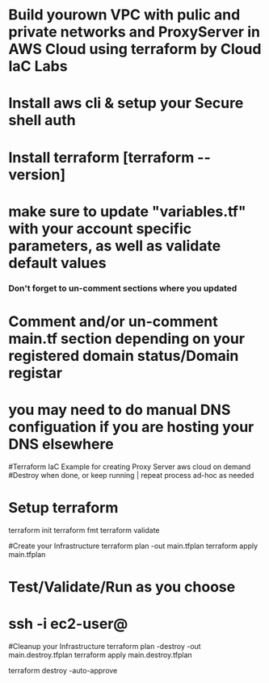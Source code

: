 
# Build yourown VPC with pulic and private networks and ProxyServer in AWS Cloud using terraform by Cloud IaC Labs <br />


# Install aws cli & setup your Secure shell auth
# Install terraform [terraform --version]


# make sure to update "variables.tf" with your account specific parameters, as well as validate default values #
### Don't forget to un-comment sections where you updated ###


# Comment and/or un-comment main.tf section depending on your registered domain status/Domain registar #
# you may need to do manual DNS configuation if  you are hosting your DNS elsewhere #


#Terraform IaC Example for creating Proxy Server aws cloud on demand
#Destroy when done, or keep running | repeat process ad-hoc as needed



# Setup terraform
terraform init
terraform fmt
terraform validate


#Create your Infrastructure
terraform plan -out main.tfplan
terraform apply main.tfplan


# Test/Validate/Run as you choose
# ssh -i <Key> ec2-user@<IP>


#Cleanup your Infrastructure
terraform plan -destroy -out main.destroy.tfplan
terraform apply main.destroy.tfplan


terraform destroy -auto-approve
